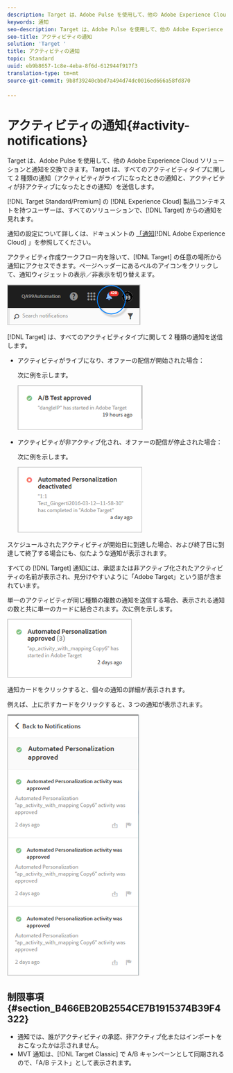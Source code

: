 ```yaml
---
description: Target は、Adobe Pulse を使用して、他の Adobe Experience Cloud ソリューションと通知を交換できます。Target は、すべてのアクティビティタイプに関して 2 種類の通知（アクティビティがライブになったときの通知と、アクティビティが非アクティブになったときの通知）を送信します。
keywords: 通知
seo-description: Target は、Adobe Pulse を使用して、他の Adobe Experience Cloud ソリューションと通知を交換できます。Target は、すべてのアクティビティタイプに関して 2 種類の通知（アクティビティがライブになったときの通知と、アクティビティが非アクティブになったときの通知）を送信します。
seo-title: アクティビティの通知
solution: 'Target '
title: アクティビティの通知
topic: Standard
uuid: eb9b8657-1c8e-4eba-8f6d-612944f917f3
translation-type: tm+mt
source-git-commit: 9b8f39240cbbd7a494d74dc0016ed666a58fd870

---
```



# アクティビティの通知{#activity-notifications}

Target は、Adobe Pulse を使用して、他の Adobe Experience Cloud ソリューションと通知を交換できます。Target は、すべてのアクティビティタイプに関して 2 種類の通知（アクティビティがライブになったときの通知と、アクティビティが非アクティブになったときの通知）を送信します。

[!DNL Target Standard/Premium] の [!DNL Experience Cloud] 製品コンテキストを持つユーザーは、すべてのソリューションで、[!DNL Target] からの通知を見れます。

通知の設定について詳しくは、ドキュメントの [「通知](https://marketing.adobe.com/resources/help/en_US/mcloud/notifications.html)[!DNL Adobe Experience Cloud] 」を参照してください。

アクティビティ作成ワークフロー内を除いて、[!DNL Target] の任意の場所から通知にアクセスできます。ページヘッダーにあるベルのアイコンをクリックして、通知ウィジェットの表示／非表示を切り替えます。

![](assets/notifications-shell.png)

[!DNL Target] は、すべてのアクティビティタイプに関して 2 種類の通知を送信します。

* アクティビティがライブになり、オファーの配信が開始された場合：

   次に例を示します。

   ![](assets/notif_app.png)

* アクティビティが非アクティブ化され、オファーの配信が停止された場合：

   次に例を示します。

   ![](assets/notif-deact.png)

スケジュールされたアクティビティが開始日に到達した場合、および終了日に到達して終了する場合にも、似たような通知が表示されます。

すべての [!DNL Target] 通知には、承認または非アクティブ化されたアクティビティの名前が表示され、見分けやすいように「Adobe Target」という語が含まれています。

単一のアクティビティが同じ種類の複数の通知を送信する場合、表示される通知の数と共に単一のカードに結合されます。次に例を示します。

![](assets/notif-multi.png)

通知カードをクリックすると、個々の通知の詳細が表示されます。

例えば、上に示すカードをクリックすると、3 つの通知が表示されます。

![](assets/notif-multi-open.png)

## 制限事項 {#section_B466EB20B2554CE7B1915374B39F4322}

* 通知では、誰がアクティビティの承認、非アクティブ化またはインポートをおこなったかは示されません。
* MVT 通知は、[!DNL Target Classic] で A/B キャンペーンとして同期されるので、「A/B テスト」として表示されます。

